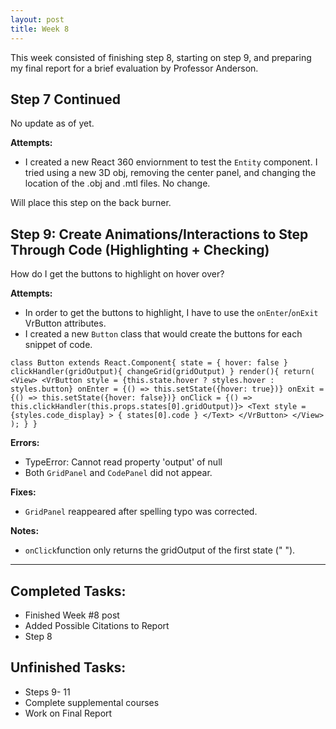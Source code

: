 ```yaml
---
layout: post
title: Week 8
---
```


This week consisted of finishing step 8, starting on step 9, and preparing my final report for a brief evaluation by Professor Anderson. 

## Step 7 Continued ##
No update as of yet. 

**Attempts:**
- I created a new React 360 enviornment to test the `Entity` component. I tried using a new 3D obj, removing the center panel, and changing the location of the .obj and .mtl files. No change. 

Will place this step on the back burner. 

## Step 9: Create Animations/Interactions to Step Through Code (Highlighting + Checking) ##

How do I get the buttons to highlight on hover over?

**Attempts:**
- In order to get the buttons to highlight, I have to use the `onEnter`/`onExit` VrButton attributes.
- I created a new `Button` class that would create the buttons for each snippet of code. 

`class Button extends React.Component{
  state = {
    hover: false
  }
  clickHandler(gridOutput){
    changeGrid(gridOutput)
  }
  render(){
    return(
      <View>
        <VrButton
          style = {this.state.hover ? styles.hover : styles.button}
          onEnter = {() => this.setState({hover: true})}
          onExit = {() => this.setState({hover: false})}
          onClick = {() => this.clickHandler(this.props.states[0].gridOutput)}>
          <Text
            style = {styles.code_display}
            >
              { states[0].code }
          </Text>
        </VrButton>
      </View>
    );
  }
}`

**Errors:**
- TypeError: Cannot read property 'output' of null
- Both `GridPanel` and `CodePanel` did not appear.

**Fixes:**
- `GridPanel` reappeared after spelling typo was corrected. 

**Notes:**
- `onClick`function only returns the gridOutput of the first state (" ").

*****

## Completed Tasks: ##
- Finished Week #8 post
- Added Possible Citations to Report
- Step 8

## Unfinished Tasks: ##
- Steps 9- 11
- Complete supplemental courses
- Work on Final Report
